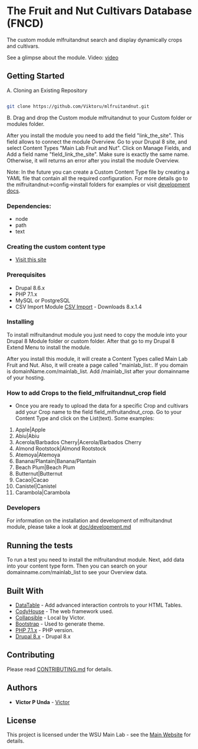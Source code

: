# The Fruit and Nut Cultivars Database (FNCD)

The custom module mlfruitandnut search and display dynamically crops and cultivars.

See a glimpse about the module. Video: [video](https://vimeo.com/325511947)

## Getting Started

A. Cloning an Existing Repository  
```bash

git clone https://github.com/Viktoru/mlfruitandnut.git

```
B. Drag and drop the Custom module mlfruitandnut to your Custom folder or modules folder.


After you install the module you need to add the field "link_the_site". This field allows to connect the module
Overview. Go to your Drupal 8 site, and select Content Types "Main Lab Fruit and Nut". Click on Manage Fields, and Add a field name "field_link_the_site".
Make sure is exactly the same name. Otherwise, it will returns an error after you install the module Overview.


Note: In the future you can create a Custom Content Type file by creating a YAML file that contain all the required configuration.
For more details go to the mlfruitandnut->config->install folders for examples or visit [development docs](https://github.com/Viktoru/mlfruitandnut/blob/master/mlfruitandnut/docs/development.md).


### Dependencies:

- node
- path
- text

### Creating the custom content type

- [Visit this site](https://github.com/Viktoru/mlfruitandnut/blob/master/mlfruitandnut/docs/development_two.md)


### Prerequisites

- Drupal 8.6.x
- PHP 7.1.x
- MySQL or  PostgreSQL
- CSV Import Module [CSV Import](https://www.drupal.org/project/csv_importer) - Downloads 8.x.1.4

### Installing

To install mlfruitandnut module you just need to copy the module into your Drupal 8 Module folder or custom folder. 
After that go to my Drupal 8 Extend Menu to install the module.

After you install this module, it will create a Content Types called Main Lab Fruit and Nut.
Also, it will create a page called "mainlab_list:. If you domain is domainName.com/mainlab_list. Add /mainlab_list after your domainname of your hosting.

### How to add Crops to the field_mlfruitandnut_crop field

* Once you are ready to upload the data for a specific Crop and cultivars add your Crop name to the field 
field_mlfruitandnut_crop. Go to your Content Type and click on the List(text). Some examples:

1. Apple|Apple
2. Abiu|Abiu
3. Acerola/Barbados Cherry|Acerola/Barbados Cherry
4. Almond Rootstock|Almond Rootstock
5. Atemoya|Atemoya
6. Banana/Plantain|Banana/Plantain
7. Beach Plum|Beach Plum
8. Butternut|Butternut
9. Cacao|Cacao
10. Canistel|Canistel
11. Carambola|Carambola

### Developers

For information on the installation and development of mlfruitandnut module, please take a look at [doc/development.md](https://github.com/Viktoru/mlfruitandnut/blob/master/mlfruitandnut/docs/development.md)

## Running the tests

To run a test you need to install the mlfruitandnut module. Next, add data into your content type form. Then you can search on your domainname.com/mainlab_list to see your Overview data.

## Built With

* [DataTable](https://datatables.net/) - Add advanced interaction controls to your HTML Tables.
* [CodyHouse](https://codyhouse.co/) - The web framework used.
* [Collapsible](https://github.com/Viktoru/Overview/tree/master/mainlab_list/assets/css) - Local by Victor.
* [Bootstrap](https://getbootstrap.com/docs/3.4/) - Used to generate theme.
* [PHP 7.1.x](http://php.net/) - PHP version.
* [Drupal 8.x](http://www.drupal.org) - Drupal 8.x

## Contributing

Please read [CONTRIBUTING.md](https://github.com/Viktoru/) for details.

## Authors

* **Victor P Unda** - [Victor](https://github.com/Viktoru/)

## License

This project is licensed under the WSU Main Lab - see the [Main Website](http://www.bioinfo.wsu.edu) for details.

